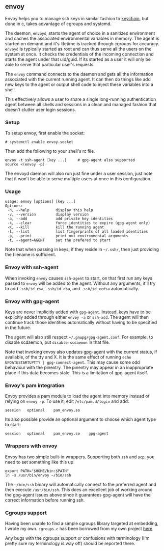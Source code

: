 ## envoy

Envoy helps you to manage ssh keys in similar fashion to [keychain], but
done in c, takes advantage of cgroups and systemd.

The daemon, `envoyd`, starts the agent of choice in a sanitized
environment and caches the associated environmental variables in memory.
The agent is started on demand and it's lifetime is tracked through
cgroups for accuracy. `envoyd` is typically started as root and can thus
serve all the users on the system at once. It checks the credentials of
the incoming connection and starts the agent under that uid/guid. If its
started as a user it will only be able to serve that particular user's
requests.

The `envoy` command connects to the daemon and gets all the information
associated with the current running agent. It can then do things like
add new keys to the agent or output shell code to inject these variables
into a shell.

This effectively allows a user to share a single long-running
authentication agent between all shells and sessions in a clean and
managed fashion that doesn't clutter user login sessions.

  [keychain]: http://www.funtoo.org/wiki/Keychain

### Setup

To setup envoy, first enable the socket:

    # systemctl enable envoy.socket

Then add the following to your shell's rc file.

    envoy -t ssh-agent [key ...]     # gpg-agent also supported
    source <(envoy -p)

The envoyd daemon will also run just fine under a user session, just
note that it won't be able to serve multiple users at once in this
configuration.

### Usage

    usage: envoy [options] [key ...]
    Options:
     -h, --help            display this help
     -v, --version         display version
     -a, --add             add private key identities
     -k, --clear           force identities to expire (gpg-agent only)
     -K, --kill            kill the running agent
     -l, --list            list fingerprints of all loaded identities
     -p, --print           print out environmental arguments
     -t, --agent=AGENT     set the prefered to start

Note that when passing in keys, if they reside in `~/.ssh/`, then just
providing the filename is sufficient.

### Envoy with ssh-agent

When invoking `envoy` causes `ssh-agent` to start, on that first run
any keys passed to `envoy` will be added to the agent. Without any
arguments, it'll try to add `.ssh/id_rsa`, `.ssh/id_dsa`, and
`.ssh/id_ecdsa` automatically.

### Envoy with gpg-agent

Keys are never implicitly added with `gpg-agent`. Instead, keys have to
be explicitly added through either `envoy -a` or `ssh-add`. The agent
will then continue track those identities automatically without having
to be specified in the future.

The agent will also still respect `~/.gnupg/gpg-agent.conf`. For
example, to disable scdaemon, put `disable-scdaemon` in that file.

Note that invoking envoy also updates gpg-agent with the current status,
if available, of the tty and X. It is the same effect of running `echo
UPDATESTARTUPTTY | gpg-connect-agent`. This may cause some odd behaviour
with the pinentry. The pinentry may appear in an inappropriate place if
this data becomes stale. This is a limitation of gpg-agent itself.

### Envoy's pam integration

Envoy provides a pam module to load the agent into memory instead of
relying on `envoy -p`. To use it, edit `/etc/pam.d/login` and add:

    session   optional    pam_envoy.so

Its also possible provide an optional argument to choose which agent
type to start:

    session   optional    pam_envoy.so    gpg-agent

### Wrappers with envoy

Envoy has two simple built-in wrappers. Supporting both `ssh` and
`scp`, you need to set something like this up:

    export PATH="$HOME/bin:$PATH"
    ln -s /usr/bin/envoy ~/bin/ssh

The `~/bin/ssh` binary will automatically connect to the preferred agent
and then execute `/usr/bin/ssh`. This does an excellent job of working
around the gpg-agent issues above since it guarantees gpg-agent will
have the correct information before running ssh.

### Cgroups support

Having been unable to find a simple cgroups library targeted at
embedding, I wrote my own. `cgroups.c` has been borrowed from my own
project [here][cgroups].

Any bugs with the cgroups support or confusions with terminology (I'm
pretty sure my terminology is way off) should be reported there.

  [cgroups]: https://github.com/vodik/clique
